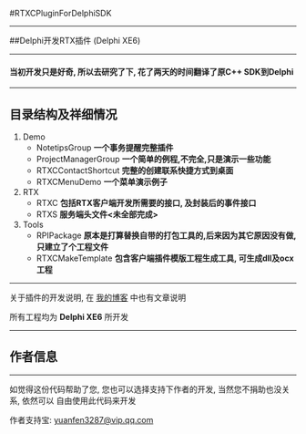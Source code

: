 #RTXCPluginForDelphiSDK
***
##Delphi开发RTX插件 (Delphi XE6)
***
#### **当初开发只是好奇, 所以去研究了下, 花了两天的时间翻译了原C++ SDK到Delphi**
***
## 目录结构及祥细情况
1. Demo
   * NotetipsGroup            **一个事务提醒完整插件**
   * ProjectManagerGroup      **一个简单的例程,不完全,只是演示一些功能**       
   * RTXCContactShortcut      **完整的创建联系快捷方式到桌面**
   * RTXCMenuDemo             **一个菜单演示例子**
2. RTX
   * RTXC                     **包括RTX客户端开发所需要的接口, 及封装后的事件接口**
   * RTXS                     **服务端头文件<未全部完成>**
3. Tools
   * RPIPackage               **原本是打算替换自带的打包工具的,后来因为其它原因没有做,只建立了个工程文件**
   * RTXCMakeTemplate         **包含客户端插件模版工程生成工具, 可生成dll及ocx工程**

*** 

关于插件的开发说明, 在 [我的博客](http://blog.csdn.net/zyjying520) 中也有文章说明

所有工程均为 **Delphi XE6** 所开发

***
## 作者信息
***
如觉得这份代码帮助了您,  您也可以选择支持下作者的开发, 当然您不捐助也没关系, 依然可以
自由使用此代码来开发

作者支持宝:  yuanfen3287@vip.qq.com
